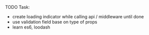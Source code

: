 TODO Task:
- create loading indicator while calling api / middleware until done
- use validation field base on type of props
- learn es6, loodash
